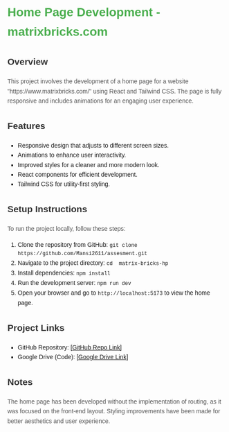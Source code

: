 <!DOCTYPE html>
<html lang="en">
<head>
  <meta charset="UTF-8">
  <meta name="viewport" content="width=device-width, initial-scale=1.0">
  <title>Home Page Development - README</title>
  <style>
    body {
      font-family: Arial, sans-serif;
      margin: 20px;
      line-height: 1.6;
    }
    h1 {
      color: #4CAF50;
    }
    h2 {
      color: #333;
    }
    p {
      color: #555;
    }
    code {
      font-family: 'Courier New', Courier, monospace;
    }
    ul {
      list-style-type: square;
    }
  </style>
</head>
<body>

  <h1>Home Page Development - matrixbricks.com</h1>
  
  <h2>Overview</h2>
  <p>This project involves the development of a home page for a website "https://www.matrixbricks.com/" using React and Tailwind CSS. The page is fully responsive and includes animations for an engaging user experience.</p>
  
  <h2>Features</h2>
  <ul>
    <li>Responsive design that adjusts to different screen sizes.</li>
    <li>Animations to enhance user interactivity.</li>
    <li>Improved styles for a cleaner and more modern look.</li>
    <li>React components for efficient development.</li>
    <li>Tailwind CSS for utility-first styling.</li>
  </ul>

  <h2>Setup Instructions</h2>
  <p>To run the project locally, follow these steps:</p>
  <ol>
    <li>Clone the repository from GitHub: <code>git clone https://github.com/Mansi2611/assesment.git </code></li>
    <li>Navigate to the project directory: <code>cd  matrix-bricks-hp    </code></li>
    <li>Install dependencies: <code>npm install</code></li>
    <li>Run the development server: <code>npm run dev</code></li>
    <li>Open your browser and go to <code>http://localhost:5173</code> to view the home page.</li>
  </ol>

  <h2>Project Links</h2>
  <ul>
    <li>GitHub Repository: <a href="https://github.com/Mansi2611/assesment" target="_blank">[GitHub Repo Link]</a></li>
    <li>Google Drive (Code): <a href="https://drive.google.com/file/d/1QIHVnSlnTkHMUxodGfNBkR2NSkrKMEac/view?usp=drive_link" target="_blank">[Google Drive Link]</a></li>
  </ul>

  <h2>Notes</h2>
  <p>The home page has been developed without the implementation of routing, as it was focused on the front-end layout. Styling improvements have been made for better aesthetics and user experience.</p>
  
</body>
</html>
